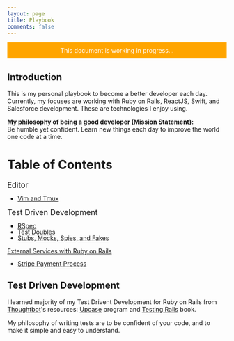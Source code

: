 ```yaml
---
layout: page
title: Playbook
comments: false
---
```


<div style="padding: 10px 20px; background-color: orange; color: white;
text-align: center">This document is working in progress...</div>

<h2>Introduction</h2>

This is my personal playbook to become a better developer each day.  Currently, my focuses are working with Ruby on Rails, ReactJS, Swift, and Salesforce development.  These are technologies I enjoy using.

**My philosophy of being a good developer (Mission Statement):**
<br />
Be humble yet confident. Learn new things each day to improve the world one code
at a time.

<h1>Table of Contents</h1>
<a id="test-driven-development" style="font-size: 1.25em">Editor</a>
<ul style="line-height: 1em;">
  <li><a href="#">Vim and Tmux</a></li>
</ul>
<a id="test-driven-development" style="font-size: 1.25em">Test Driven Development</a>
<ul style="line-height: 1em;">
  <li><a href="#">RSpec</a></li>
  <li><a href="#">Test Doubles</a></li>
  <li><a href="#">Stubs, Mocks, Spies, and Fakes</a></li>
</ul>

<a style="font-size: 1.25em">[External Services with Ruby on Rails](#)</a>

<ul style="line-height: 1em;">
  <li><a href="#">Stripe Payment Process</a></li>
</ul>

<h2 id="test-driven-development">Test Driven Development</h2>

I learned majority of my Test Drivent Development for Ruby on Rails from <a href="https://thoughtbot.com" target="_blank">Thoughtbot</a>'s resources: <a href="https://upcase.com" target="_blank">Upcase</a> program and <a href="https://gumroad.com/l/testing-rails?utm_source=giant-robots&utm_medium=blog&utm_campaign=announcement" target="_blank">Testing Rails</a> book.

My philosophy of writing tests are to be confident of your code, and to make it simple and easy to understand.

